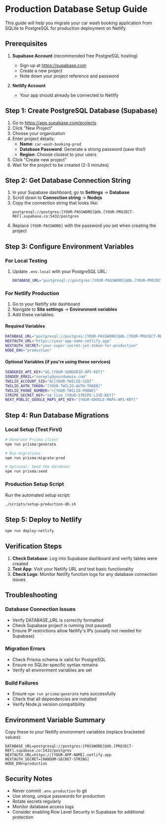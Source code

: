 # Production Database Setup Guide

This guide will help you migrate your car wash booking application from SQLite to PostgreSQL for production deployment on Netlify.

## Prerequisites

1. **Supabase Account** (recommended free PostgreSQL hosting)
   - Sign up at https://supabase.com
   - Create a new project
   - Note down your project reference and password

2. **Netlify Account**
   - Your app should already be connected to Netlify

## Step 1: Create PostgreSQL Database (Supabase)

1. Go to https://app.supabase.com/projects
2. Click "New Project"
3. Choose your organization
4. Enter project details:
   - **Name**: `car-wash-booking-prod`
   - **Database Password**: Generate a strong password (save this!)
   - **Region**: Choose closest to your users
5. Click "Create new project"
6. Wait for the project to be created (2-3 minutes)

## Step 2: Get Database Connection String

1. In your Supabase dashboard, go to **Settings** → **Database**
2. Scroll down to **Connection string** → **Nodejs**
3. Copy the connection string that looks like:
   ```
   postgresql://postgres:[YOUR-PASSWORD]@db.[YOUR-PROJECT-REF].supabase.co:5432/postgres
   ```
4. Replace `[YOUR-PASSWORD]` with the password you set when creating the project

## Step 3: Configure Environment Variables

### For Local Testing
1. Update `.env.local` with your PostgreSQL URL:
   ```bash
   DATABASE_URL="postgresql://postgres:[YOUR-PASSWORD]@db.[YOUR-PROJECT-REF].supabase.co:5432/postgres"
   ```

### For Netlify Production
1. Go to your Netlify site dashboard
2. Navigate to **Site settings** → **Environment variables**
3. Add these variables:

#### Required Variables
```bash
DATABASE_URL="postgresql://postgres:[YOUR-PASSWORD]@db.[YOUR-PROJECT-REF].supabase.co:5432/postgres"
NEXTAUTH_URL="https://your-app-name.netlify.app"
NEXTAUTH_SECRET="your-super-secret-jwt-token-for-production"
NODE_ENV="production"
```

#### Optional Variables (if you're using these services)
```bash
SENDGRID_API_KEY="SG.[YOUR-SENDGRID-API-KEY]"
SENDER_EMAIL="noreply@yourdomain.com"
TWILIO_ACCOUNT_SID="AC[YOUR-TWILIO-SID]"
TWILIO_AUTH_TOKEN="[YOUR-TWILIO-AUTH-TOKEN]"
TWILIO_PHONE_NUMBER="+[YOUR-TWILIO-PHONE]"
STRIPE_SECRET_KEY="sk_live_[YOUR-STRIPE-LIVE-KEY]"
NEXT_PUBLIC_GOOGLE_MAPS_API_KEY="[YOUR-GOOGLE-MAPS-API-KEY]"
```

## Step 4: Run Database Migrations

### Local Setup (Test First)
```bash
# Generate Prisma client
npm run prisma:generate

# Run migrations
npm run prisma:migrate:prod

# Optional: Seed the database
npm run prisma:seed
```

### Production Setup Script
Run the automated setup script:
```bash
./scripts/setup-production-db.sh
```

## Step 5: Deploy to Netlify

```bash
npm run deploy:netlify
```

## Verification Steps

1. **Check Database**: Log into Supabase dashboard and verify tables were created
2. **Test App**: Visit your Netlify URL and test basic functionality
3. **Check Logs**: Monitor Netlify function logs for any database connection issues

## Troubleshooting

### Database Connection Issues
- Verify DATABASE_URL is correctly formatted
- Check Supabase project is running (not paused)
- Ensure IP restrictions allow Netlify's IPs (usually not needed for Supabase)

### Migration Errors
- Check Prisma schema is valid for PostgreSQL
- Ensure no SQLite-specific syntax remains
- Verify all environment variables are set

### Build Failures
- Ensure `npm run prisma:generate` runs successfully
- Check that all dependencies are installed
- Verify Node.js version compatibility

## Environment Variable Summary

Copy these to your Netlify environment variables (replace bracketed values):

```
DATABASE_URL=postgresql://postgres:[PASSWORD]@db.[PROJECT-REF].supabase.co:5432/postgres
NEXTAUTH_URL=https://[YOUR-APP-NAME].netlify.app
NEXTAUTH_SECRET=[RANDOM-SECRET-STRING]
NODE_ENV=production
```

## Security Notes

- Never commit `.env.production` to git
- Use strong, unique passwords for production
- Rotate secrets regularly
- Monitor database access logs
- Consider enabling Row Level Security in Supabase for additional protection